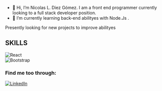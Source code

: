 - 👋 Hi, I’m Nicolas L. Diez Gómez. I am a front end programmer currently looking to a full stack developer position. 
- 🌱 I’m currently learning back-end abilityes with Node.Js .

<!--
- 📫 How to reach me ...
- 👀 I’m interested in ...
- 💞️ I’m looking to collaborate on ...
--->
Presently looking for new projects to improve abilityes  


## SKILLS
![React](https://img.shields.io/badge/ReactJs-61DAFB?style=plastic&logo=react&logoColor=white&labelColor=101010)<br/>
![Bootstrap](https://img.shields.io/badge/Bootstrap-7952B3?style=plastic&logo=bootstrap&logoColor=white&labelColor=101010)<br/>

<!--- ![React Native](https://img.shields.io/badge/ReactNative-61DAFB?style=plastic&logo=react&logoColor=white&labelColor=101010)<br/> 
![Firebase](https://img.shields.io/badge/Firebase-FFCA28?style=plastic&logo=firebase&logoColor=white&labelColor=101010)<br/> 
--->
### Find me too through:
[![LinkedIn](https://img.shields.io/badge/LinkedIn-0077B5?style=for-the-badge&logo=linkedin&logoColor=white&labelColor=101010)](https://www.linkedin.com/in/lionel-diez-gómez/)



<!---
lionel1014/lionel1014 is a ✨ special ✨ repository because its `README.md` (this file) appears on your GitHub profile.
You can click the Preview link to take a look at your changes.
--->
